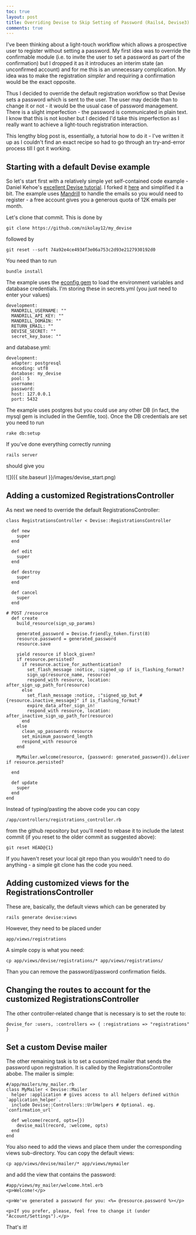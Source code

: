 ```yaml
---
toc: true
layout: post
title: Overriding Devise to Skip Setting of Password (Rails4, Devise3)
comments: true
---
```

I've been thinking about a light-touch workflow which allows a prospective user to register without setting a password. My first idea was to override the confirmable module (i.e. to invite the user to set a password as part of the confirmation) but I dropped it as it introduces an interim state (an unconfirmed account) and for me this is an unnecessary complication. My idea was to make the registration <i>simpler</i> and requiring a confirmation would be the exact opposite.

Thus I decided to override the default registration workflow so that Devise sets a password which is sent to the user. The user may decide than to change it or not - it would be the usual case of password management. There is a slight imperfection - the password is communicated in plain text. I know that this is not kosher but I decided I'd take this imperfection as I really want to achieve a light-touch registration interaction.

This lengthy blog post is, essentially, a tutorial how to do it - I've written it up as I couldn't find an exact recipe so had to go through an try-and-error process till I got it working.

<h2>Starting with a default Devise example</h2>


So let's start first with a relatively simple yet self-contained code example - Daniel Kehoe's [excellent Devise tutorial](https://github.com/RailsApps/rails-devise). I forked it [here](https://github.com/nikolay12/my_devise/commit/74a92e4ce4934f3e06a753c2d93e2127930192d0) and simplified it a bit. The example uses [Mandrill](www.mandrill.com) to handle the emails so you would need to register - a free account gives you a generous quota of 12K emails per month.

Let's clone that commit. This is done by

`git clone https://github.com/nikolay12/my_devise`

followed by

`git reset --soft 74a92e4ce4934f3e06a753c2d93e2127930192d0`

You need than to run 

`bundle install`

The example uses the [econfig gem](https://github.com/elabs/econfig) to load the environment variables and database credentials. I'm storing these in secrets.yml (you just need to enter your values)

```
development:
  MANDRILL_USERNAME: ""
  MANDRILL_API_KEY: ""
  MANDRILL_DOMAIN: ""
  RETURN_EMAIL: ""
  DEVISE_SECRET: ""
  secret_key_base: ""
```

and database.yml:

```
development:
  adapter: postgresql
  encoding: utf8
  database: my_devise
  pool: 5
  username: 
  password: 
  host: 127.0.0.1
  port: 5432
```

The example uses postgres but you could use any other DB (in fact, the mysql gem is included in the Gemfile, too). Once the DB credentials are set you need to run

`rake db:setup`

If you've done everything correctly running

`rails server`

should give you

![]({{ site.baseurl }}/images/devise_start.png)

<h2>Adding a customized RegistrationsController</h2>

As next we need to override the default RegistrationsController:

```
class RegistrationsController < Devise::RegistrationsController

  def new
    super
  end

  def edit
    super
  end

  def destroy
    super
  end

  def cancel
    super
  end

# POST /resource
  def create
    build_resource(sign_up_params)

    generated_password = Devise.friendly_token.first(8)
    resource.password = generated_password
    resource.save

    yield resource if block_given?
    if resource.persisted?
      if resource.active_for_authentication?
        set_flash_message :notice, :signed_up if is_flashing_format?
        sign_up(resource_name, resource)
        respond_with resource, location: after_sign_up_path_for(resource)
      else
        set_flash_message :notice, :"signed_up_but_#{resource.inactive_message}" if is_flashing_format?
        expire_data_after_sign_in!
        respond_with resource, location: after_inactive_sign_up_path_for(resource)
      end
    else
      clean_up_passwords resource
      set_minimum_password_length
      respond_with resource
    end

    MyMailer.welcome(resource, {password: generated_password}).deliver if resource.persisted?

  end

  def update
    super
  end
end
```

Instead of typing/pasting the above code you can copy 

`/app/controllers/registrations_controller.rb` 

from the github repository but you'll need to rebase it to include the latest commit (if you reset to the older commit as suggested above):


`git reset HEAD@{1}`

If you haven't reset your local git repo than you wouldn't need to do anything - a simple git clone has the code you need.

<h2>Adding customized views for the RegistrationsController</h2>

These are, basically, the default views which can be generated by

`rails generate devise:views`

However, they need to be placed under

`app/views/registrations`

A simple copy is what you need:

`cp app/views/devise/registrations/* app/views/registrations/ `

Than you can remove the password/password confirmation fields.

<h2>Changing the routes to account for the customized RegistrationsController</h2>

The other controller-related change that is necessary is to set the route to:

`devise_for :users, :controllers => { :registrations => "registrations" }`

<h2>Set a custom Devise mailer</h2>

The other remaining task is to set a cusomized mailer that sends the password upon registration. It is called by the RegistrationsController abobe. The mailer is simple:

```
#/app/mailers/my_mailer.rb
class MyMailer < Devise::Mailer
  helper :application # gives access to all helpers defined within `application_helper`.
  include Devise::Controllers::UrlHelpers # Optional. eg. `confirmation_url`

  def welcome(record, opts={})
    devise_mail(record, :welcome, opts)
  end
end
```

You also need to add the views and place them under the corresponding views sub-directory. You can copy the default views:

`cp app/views/devise/mailer/* app/views/mymailer`

and add the view that contains the password:

```
#app/views/my_mailer/welcome.html.erb
<p>Welcome!</p>

<p>We've generated a password for you: <%= @resource.password %></p>

<p>If you prefer, please, feel free to change it (under "Account/Settings").</p>
``` 

That's it!